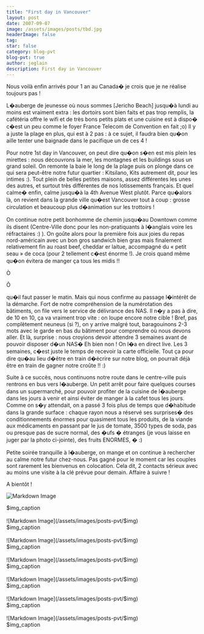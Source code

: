 ```yaml
---
title: "First day in Vancouver"
layout: post
date: 2007-09-07
image: /assets/images/posts/tbd.jpg
headerImage: false
tag:
star: false
category: blog-pvt
blog-pvt: true
author: jeglain
description: First day in Vancouver
---
```

Nous voilà enfin arrivés pour 1 an au Canada� je crois que je ne
réalise toujours pas !

L�auberge de jeunesse où nous sommes [Jericho Beach] jusqu�à lundi
au moins est vraiment extra : les dortoirs sont bien faits et pas trop
remplis, la cafétéria offre le wifi et de très bons petits plats et
une cuisine est à dispo� c�est un peu comme le foyer France Telecom
de Convention en fait ;o) Il y a juste la plage en plus, qui est à 2
pas : à ce sujet, il faudra bien qu�on aille tenter une baignade
dans le pacifique un de ces 4 !

Pour notre 1st day in Vancouver, on peut dire qu�on s�en est mis
plein les mirettes : nous découvrons la mer, les montagnes et les
buildings sous un grand soleil. On remonte la baie le long de la plage
puis on plonge dans ce qui sera peut-être notre futur quartier :
Kitsilano, Kits autrement dit, pour les intimes :). Tout plein de
belles petites maisons, assez différentes les unes des autres, et
surtout très différentes de nos lotissements français. Et quel
calme� enfin, calme jusqu�à la 4th Avenue West plutôt. Parce
qu�alors là, on revient dans la grande ville qu�est Vancouver tout
à coup : grosse circulation et beaucoup plus d�animation sur les
trottoirs !

On continue notre petit bonhomme de chemin jusqu�au Downtown comme ils
disent (Centre-Ville donc pour les non-pratiquants à l�anglais voire
les réfractaires :) ). On goûte alors pour la première fois aux
joies du repas nord-américain avec un bon gros sandwich bien gras mais
finalement relativement fin au roast beef, cheddar er laitue,
accompagné du « petit seau » de coca (pour 2 tellement c�est
énorme !). Je crois quand même qu�on évitera de manger ça tous
les midis !! 

Ò

Ô

qu�il faut passer le matin. Mais qui nous confirme au passage
l�intérêt de la démarche. Fort de notre compréhension de la
numérotation des bâtiments, on file vers le service de délivrance des
NAS. Il n�y a pas à dire, de 10 en 10, ça va vraiment trop vite :
on loupe encore notre cible ! Bref, pas complètement neuneus (si ?),
on y arrive malgré tout, baragouinons 2-3 mots avec le garde en bas du
bâtiment pour comprendre où nous devons aller. Et là, surprise :
nous croyions devoir attendre 3 semaines avant de pouvoir disposer
d�un NAS� Eh bien non ! On l�a en direct live. Les 3 semaines,
c�est juste le temps de recevoir la carte officielle. Tout ça pour
dire qu�au lieu d�être en train d�écrire sur notre blog, on
pourrait déjà être en train de gagner notre croûte !! :) 

Suite à ce succès, nous continuons notre route dans le centre-ville
puis rentrons en bus vers l�auberge. Un petit arrêt pour faire
quelques courses dans un supermarché, pour pouvoir profiter de la
cuisine de l�auberge dans les jours à venir et ainsi éviter de
manger à la cafet tous les jours. Comme on s�y attendait, on a passé
3 fois plus de temps que d�habitude dans la grande surface : chaque
rayon nous a réservé ses surprises� des conditionnements énormes
pour quasiment tous les produits, de la viande aux médicaments en
passant par le jus de tomate, 3500 types de soda, pas ou presque pas de
sucre normal, des �ufs � étranges (je vous laisse en juger par la
photo ci-jointe), des fruits ENORMES, � :)

Petite soirée tranquille à l�auberge, on mange et on continue à
rechercher au calme notre futur chez-nous. Pas gagné pour le moment car
les couples sont rarement les bienvenus en colocation. Cela dit, 2
contacts sérieux avec au moins une visite à la clé prévue pour
demain. Affaire à suivre !

A bientôt !

![Markdown Image](/assets/images/posts-pvt/$img)
<figcaption class="caption">$img_caption</figcaption>
<br>
![Markdown Image](/assets/images/posts-pvt/$img)
<figcaption class="caption">$img_caption</figcaption>
<br>
![Markdown Image](/assets/images/posts-pvt/$img)
<figcaption class="caption">$img_caption</figcaption>
<br>
![Markdown Image](/assets/images/posts-pvt/$img)
<figcaption class="caption">$img_caption</figcaption>
<br>
![Markdown Image](/assets/images/posts-pvt/$img)
<figcaption class="caption">$img_caption</figcaption>
<br>
![Markdown Image](/assets/images/posts-pvt/$img)
<figcaption class="caption">$img_caption</figcaption>
<br>
![Markdown Image](/assets/images/posts-pvt/$img)
<figcaption class="caption">$img_caption</figcaption>
<br>
